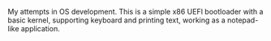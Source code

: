 My attempts in OS development. This is a simple x86 UEFI bootloader with a basic kernel, supporting keyboard and printing text, working as a notepad-like application.
